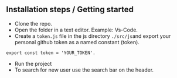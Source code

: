 ## Installation steps / Getting started

- Clone the repo.
- Open the folder in a text editor. Example: Vs-Code.
- Create a `token.js` file in the js directory `./src/js`and export your personal github token as a named constant (token).

```
export const token = 'YOUR_TOKEN'.
```

- Run the project
- To search for new user use the search bar on the header.

